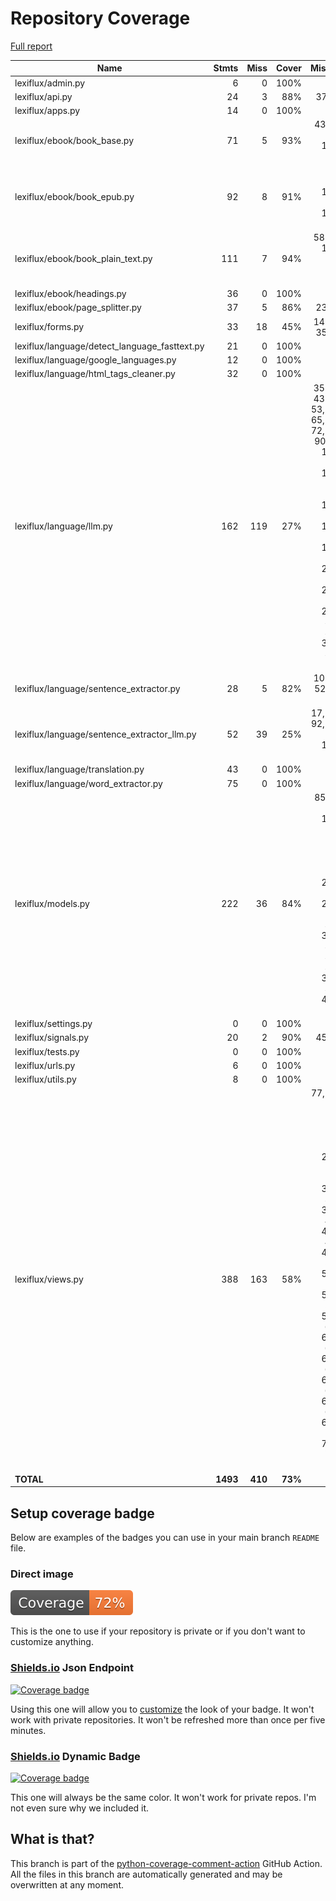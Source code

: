 # Repository Coverage

[Full report](https://htmlpreview.github.io/?https://github.com/andgineer/lexiflux/blob/python-coverage-comment-action-data/htmlcov/index.html)

| Name                                            |    Stmts |     Miss |   Cover |   Missing |
|------------------------------------------------ | -------: | -------: | ------: | --------: |
| lexiflux/admin.py                               |        6 |        0 |    100% |           |
| lexiflux/api.py                                 |       24 |        3 |     88% |     37-39 |
| lexiflux/apps.py                                |       14 |        0 |    100% |           |
| lexiflux/ebook/book\_base.py                    |       71 |        5 |     93% |43, 50, 91, 130-131 |
| lexiflux/ebook/book\_epub.py                    |       92 |        8 |     91% |94, 111, 114-116, 176-178 |
| lexiflux/ebook/book\_plain\_text.py             |      111 |        7 |     94% |58-59, 112-114, 135, 182 |
| lexiflux/ebook/headings.py                      |       36 |        0 |    100% |           |
| lexiflux/ebook/page\_splitter.py                |       37 |        5 |     86% |     23-29 |
| lexiflux/forms.py                               |       33 |       18 |     45% |14-18, 35-51 |
| lexiflux/language/detect\_language\_fasttext.py |       21 |        0 |    100% |           |
| lexiflux/language/google\_languages.py          |       12 |        0 |    100% |           |
| lexiflux/language/html\_tags\_cleaner.py        |       32 |        0 |    100% |           |
| lexiflux/language/llm.py                        |      162 |      119 |     27% |35-38, 43-48, 53, 63-65, 70-72, 85-90, 97, 107-114, 117-119, 123, 126-128, 174-179, 191-207, 210-225, 242-255, 283-324, 336, 339-383, 386 |
| lexiflux/language/sentence\_extractor.py        |       28 |        5 |     82% |10-13, 52, 63, 79 |
| lexiflux/language/sentence\_extractor\_llm.py   |       52 |       39 |     25% |17, 48-92, 97-128, 133-167 |
| lexiflux/language/translation.py                |       43 |        0 |    100% |           |
| lexiflux/language/word\_extractor.py            |       75 |        0 |    100% |           |
| lexiflux/models.py                              |      222 |       36 |     84% |85, 95, 134, 143-144, 161, 172, 194, 239, 260-268, 271-278, 300, 302-303, 306, 347, 388-399, 454-466 |
| lexiflux/settings.py                            |        0 |        0 |    100% |           |
| lexiflux/signals.py                             |       20 |        2 |     90% |     45-46 |
| lexiflux/tests.py                               |        0 |        0 |    100% |           |
| lexiflux/urls.py                                |        6 |        0 |    100% |           |
| lexiflux/utils.py                               |        8 |        0 |    100% |           |
| lexiflux/views.py                               |      388 |      163 |     58% |77, 84-89, 124, 143, 155, 237, 268-279, 292, 302-340, 386-402, 453-479, 486-501, 508-531, 543-581, 586-604, 613-641, 648-662, 668-670, 683-688, 695-714, 749-750, 776 |
|                                       **TOTAL** | **1493** |  **410** | **73%** |           |


## Setup coverage badge

Below are examples of the badges you can use in your main branch `README` file.

### Direct image

[![Coverage badge](https://raw.githubusercontent.com/andgineer/lexiflux/python-coverage-comment-action-data/badge.svg)](https://htmlpreview.github.io/?https://github.com/andgineer/lexiflux/blob/python-coverage-comment-action-data/htmlcov/index.html)

This is the one to use if your repository is private or if you don't want to customize anything.

### [Shields.io](https://shields.io) Json Endpoint

[![Coverage badge](https://img.shields.io/endpoint?url=https://raw.githubusercontent.com/andgineer/lexiflux/python-coverage-comment-action-data/endpoint.json)](https://htmlpreview.github.io/?https://github.com/andgineer/lexiflux/blob/python-coverage-comment-action-data/htmlcov/index.html)

Using this one will allow you to [customize](https://shields.io/endpoint) the look of your badge.
It won't work with private repositories. It won't be refreshed more than once per five minutes.

### [Shields.io](https://shields.io) Dynamic Badge

[![Coverage badge](https://img.shields.io/badge/dynamic/json?color=brightgreen&label=coverage&query=%24.message&url=https%3A%2F%2Fraw.githubusercontent.com%2Fandgineer%2Flexiflux%2Fpython-coverage-comment-action-data%2Fendpoint.json)](https://htmlpreview.github.io/?https://github.com/andgineer/lexiflux/blob/python-coverage-comment-action-data/htmlcov/index.html)

This one will always be the same color. It won't work for private repos. I'm not even sure why we included it.

## What is that?

This branch is part of the
[python-coverage-comment-action](https://github.com/marketplace/actions/python-coverage-comment)
GitHub Action. All the files in this branch are automatically generated and may be
overwritten at any moment.
